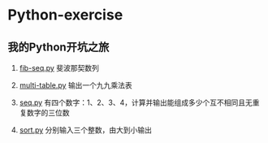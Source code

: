 # Python-exercise
## 我的Python开坑之旅 ##

1. [fib-seq.py](https://github.com/Droid-MAX/Python-exercise/fib-seq.py?raw=true)
斐波那契数列

2. [multi-table.py](https://github.com/Droid-MAX/Python-exercise/multi-table.py?raw=true)
输出一个九九乘法表

3. [seq.py](https://github.com/Droid-MAX/Python-exercise/seq.py?raw=true)
有四个数字：1、2、3、4，计算并输出能组成多少个互不相同且无重复数字的三位数

4. [sort.py](https://github.com/Droid-MAX/Python-exercise/sort.py?raw=true)
分别输入三个整数，由大到小输出